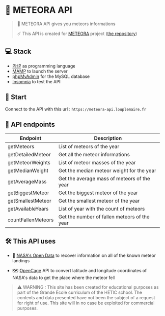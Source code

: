# 🔭 METEORA API
> 🔭 METEORA API gives you meteors informations
>
> ☄️ This API is created for <a href="https://meteora.netlify.app" alt="METEORA">METEORA</a> project (<a href="https://github.com/RomainPct/meteora" alt="METEORA's repository">the repository</a>)

## 💻 Stack
- <a href="https://www.php.net/" alt="PHP">PHP</a> as programming language
- <a href="https://www.mamp.info/en/mac/" alt="MAMP">MAMP</a> to launch the server
- <a href="https://www.phpmyadmin.net/" alt="phpMyAdmin">phpMyAdmin</a> for the MySQL database
- <a href="https://insomnia.rest/" alt="Insomnia">Insomnia</a> to test the API

## 🔧 Start
Connect to the API with this url : ```https://meteora-api.louplemaire.fr```

## 📣 API endpoints
| Endpoint | Description |
| --- | --- |
| getMeteors | List of meteors of the year |
| getDetailedMeteor | Get all the meteor informations |
| getMeteorWeights | List of meteor masses of the year |
| getMedianWeight | Get the median meteor weight for the year |
| getAverageMass | Get the average mass of meteors of the year |
| getBiggestMeteor | Get the biggest meteor of the year |
| getSmallestMeteor | Get the smallest meteor of the year |
| getAvailableYears | List of year with the count of meteors |
| countFallenMeteors | Get the number of fallen meteors of the year |

## 🛠 This API uses
- 🚀 <a href="https://data.nasa.gov/Space-Science/Meteorite-Landings/gh4g-9sfh" alt="NASA's Open Data">NASA's Open Data</a> to recover information on all of the known meteor landings

- 🗺 <a href="https://opencagedata.com" alt="OpenCage">OpenCage</a> API to convert latitude and longitude coordinates of NASA's data to get the place where the meteor fell

> ⚠️ WARNING : This site has been created for educational purposes as part of the Grande Ecole curriculum of the HETIC school. The contents and data presented have not been the subject of a request for right of use. This site will in no case be exploited for commercial purposes.